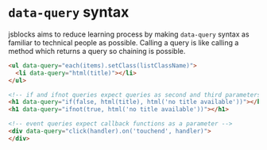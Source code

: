 # `data-query` syntax

jsblocks aims to reduce learning process by making `data-query` syntax as familiar to technical people as possible. Calling a query is like calling a method which returns a query so chaining is possible.

```html
<ul data-query="each(items).setClass(listClassName)">
  <li data-query="html(title)"></li>
</ul>
```

```html
<!-- if and ifnot queries expect queries as second and third parameters -->
<h1 data-query="if(false, html(title), html('no title available'))"></h1>
<h1 data-query="ifnot(true, html('no title available'))"></h1>
```

```html
<!-- event queries expect callback functions as a parameter -->
<div data-query="click(handler).on('touchend', handler)">
</div>
```